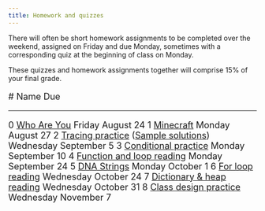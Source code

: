 ```yaml
---
title: Homework and quizzes
---
```


There will often be short homework assignments to be completed over
the weekend, assigned on Friday and due Monday, sometimes with a
corresponding quiz at the beginning of class on Monday.

These quizzes and homework assignments together will comprise 15% of
your final grade.

<font size="+1">

\#  Name                                                                                                               Due
--- ---------------                                                                                                    ----
0   [Who Are You](https://goo.gl/forms/hQc1kn67oivsZVIK2)                                                              Friday August 24
1   [Minecraft](static/minecraft.html)                                                                                 Monday August 27
2   [Tracing practice](static/tracing-practice.pdf) ([Sample solutions](static/tracing-exemplar.pdf))                  Wednesday September 5
3   [Conditional practice](static/conditional-practice.pdf)                                                            Monday September 10
4   [Function and loop reading](static/function-reading.pdf)                                                           Monday September 24
5   [DNA Strings](static/dna-strings.html)                                                                             Monday October 1
6   [For loop reading](static/for-reading.pdf)                                                                         Wednesday October 24
7   [Dictionary & heap reading](static/heap-dict-reading.pdf)                                                          Wednesday October 31
8   [Class design practice](static/class-design.pdf)                                                                   Wednesday November 7

<!-- 5: [Function, loop, and string reading](static/loop-string-reading.pdf)                                               Monday February 26 -->
<!-- 6: [Heap tracing](static/heap-tracing.pdf) [ [Heap tracing template](static/heap-tracing-template.pdf) ]              Monday April 2 -->

<!-- 6: [Zen reading -- section 1](http://mgoadric.github.io/csci150/homework/zen.html)                                 March 30 -->
<!-- 7: [System analysis](static/system-analysis.html)                                                                  April 4 -->

</font>
